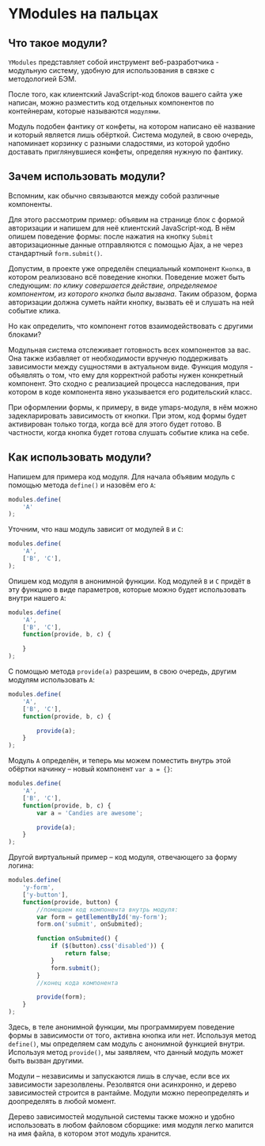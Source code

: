 # YModules на пальцах

## Что такое модули?

`YModules` представляет собой инструмент веб-разработчика - модульную систему, удобную для использования в связке с методологией БЭМ.

После того, как клиентский JavaScript-код блоков вашего сайта уже написан, можно разместить код отдельных компонентов по контейнерам, которые называются `модулями`.

Модуль подобен фантику от конфеты, на котором написано её название и который является лишь обёрткой. Система модулей, в свою очередь, напоминает корзинку с разными сладостями, из которой удобно доставать приглянувшиеся конфеты, определяя нужную по фантику.

## Зачем использовать модули?

Вспомним, как обычно связываются между собой различные компоненты.

Для этого рассмотрим пример: объявим на странице блок с формой авторизации и напишем для неё клиентский JavaScript-код. В нём опишем поведение формы: после нажатия на кнопку `Submit` авторизационные данные отправляются с помощью Ajax, а не через стандартный `form.submit()`.

Допустим, в проекте уже определён специальный компонент `Кнопка`, в котором реализовано всё поведение кнопки. Поведение может быть следующим: *по клику совершается действие, определяемое компонентом, из которого кнопка была вызвана*. Таким образом, форма авторизации должна суметь найти кнопку, вызвать её и слушать на ней событие клика.

Но как определить, что компонент готов взаимодействовать с другими блоками?

Модульная система отслеживает готовность всех компонентов за вас. Она также избавляет от необходимости вручную поддерживать зависимости между сущностями в актуальном виде. Функция модуля - объявлять о том, что ему для корректной работы нужен конкретный компонент. Это сходно с реализацией процесса наследования, при котором в коде компонента явно указывается его родительский класс.

При оформлении формы, к примеру, в виде ymaps-модуля, в нём можно задекларировать зависимость от кнопки. При этом, код формы будет активирован только тогда, когда всё для этого будет готово. В частности, когда кнопка будет готова слушать событие клика на себе.

## Как использовать модули?

Напишем для примера код модуля. Для начала объявим модуль с помощью метода `define()` и назовём его `A`:

````javascript
modules.define(
    'A'
);
````

Уточним, что наш модуль зависит от модулей `B` и `C`:

````javascript
modules.define(
    'A',
    ['B', 'C'],
);
````

Опишем код модуля в анонимной функции. Код модулей `B` и `C` придёт в эту функцию в виде параметров, которые можно будет использовать внутри нашего `A`:

````javascript
modules.define(
    'A',
    ['B', 'C'],
    function(provide, b, c) {

    }
);
````

С помощью метода `provide(a)` разрешим, в свою очередь, другим модулям использовать `A`:

````javascript
modules.define(
    'A',
    ['B', 'C'],
    function(provide, b, c) {

        provide(a);
    }
);
````

Модуль `A` определён, и теперь мы можем поместить внутрь этой обёртки начинку – новый компонент `var a = {}`:

````javascript
modules.define(
    'A',
    ['B', 'C'],
    function(provide, b, c) {
        var a = 'Candies are awesome';

        provide(a);
    }
);
````

Другой виртуальный пример – код модуля, отвечающего за форму логина:

````javascript
modules.define(
    'y-form',
    ['y-button'],
    function(provide, button) {
        //помещаем код компонента внутрь модуля:
        var form = getElementById('my-form');
        form.on('submit', onSubmited);

        function onSubmited() {
            if ($(button).css('disabled')) {
                return false;
            }
            form.submit();
        }
        //конец кода компонента

        provide(form);
    }
);
````

Здесь, в теле анонимной функции, мы программируем поведение формы в зависимости от того, активна кнопка или нет. Используя метод `define()`, мы определяем сам модуль с анонимной функцией внутри. Используя метод `provide()`, мы заявляем, что данный модуль может быть вызван другими.

Модули – независимы и запускаются лишь в случае, если все их зависимости зарезолвлены. Резолвятся они асинхронно, и дерево зависимостей строится в рантайме. Модули можно переопределять и доопределять в любой момент.

Дерево зависимостей модульной системы также можно и удобно использовать в любом файловом сборщике: имя модуля легко мапится на имя файла, в котором этот модуль хранится.
